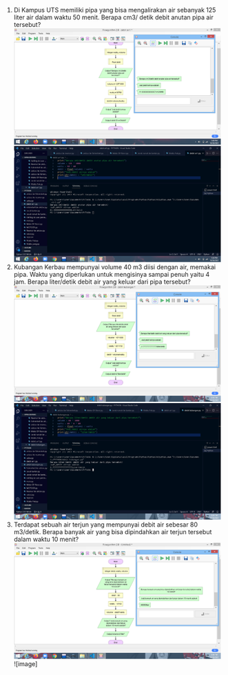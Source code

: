 1. Di Kampus UTS memiliki pipa yang bisa mengalirakan air sebanyak 125 liter air dalam 
waktu 50 menit. Berapa cm3/ detik debit anutan pipa air tersebut?
![image](https://github.com/IsmedQalyubi/8.Quiz-Individu/blob/main/Screenshot%20(127).png) 
![image](https://github.com/IsmedQalyubi/8.Quiz-Individu/blob/main/Screenshot%20(126).png) 
2. Kubangan Kerbau mempunyai volume 40 m3 diisi dengan air, memakai pipa. Waktu 
yang diperlukan untuk mengisinya sampai penuh yaitu 4 jam. Berapa liter/detik debit air 
yang keluar dari pipa tersebut?
![image](https://github.com/IsmedQalyubi/8.Quiz-Individu/blob/main/Screenshot%20(128).png) 
![image](https://github.com/IsmedQalyubi/8.Quiz-Individu/blob/main/Screenshot%20(129).png) 
3. Terdapat sebuah air terjun yang mempunyai debit air sebesar 80 m3/detik. Berapa 
banyak air yang bisa dipindahkan air terjun tersebut dalam waktu 10 menit?
![image](https://github.com/IsmedQalyubi/8.Quiz-Individu/blob/main/Screenshot%20(130).png) 
![image]
